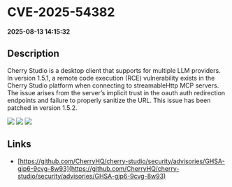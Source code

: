 # CVE-2025-54382

**2025-08-13 14:15:32**

## Description
Cherry Studio is a desktop client that supports for multiple LLM providers. In version 1.5.1, a remote code execution (RCE) vulnerability exists in the Cherry Studio platform when connecting to streamableHttp MCP servers. The issue arises from the server’s implicit trust in the oauth auth redirection endpoints and failure to properly sanitize the URL. This issue has been patched in version 1.5.2.

![](https://img.shields.io/static/v1?label=Score&message=9.6&color=red)
![](https://img.shields.io/static/v1?label=Severity&message=CRITICAL&color=red)
![](https://img.shields.io/static/v1?label=CWE&message=RCE&color=green)

## Links
- [https://github.com/CherryHQ/cherry-studio/security/advisories/GHSA-gjp6-9cvg-8w93](https://github.com/CherryHQ/cherry-studio/security/advisories/GHSA-gjp6-9cvg-8w93)
